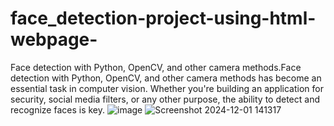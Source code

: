 # face_detection-project-using-html-webpage-
Face detection with Python, OpenCV, and other camera methods.Face detection with Python, OpenCV, and other camera methods has become an essential task in computer vision. Whether you're building an application for security, social media filters, or any other purpose, the ability to detect and recognize faces is key. 
![image](https://github.com/user-attachments/assets/f6a07d2b-fc1a-44ec-9d14-cdd90b63bc80)
![Screenshot 2024-12-01 141317](https://github.com/user-attachments/assets/6c397063-999e-4886-8ff9-03be8b85e8e6)
